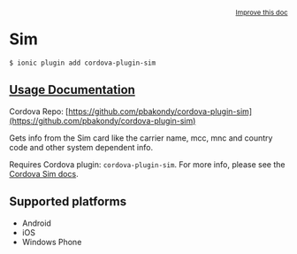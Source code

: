 
<a style="float:right;font-size:12px;" href="http://github.com/driftyco/ionic-native/edit/master/src/@ionic-native/plugins/sim/index.ts#L0">
  Improve this doc
</a>

# Sim
<!-- end header block -->

```
$ ionic plugin add cordova-plugin-sim
```

## [Usage Documentation](https://ionicframework.com/docs/v2/native/sim/)

Cordova Repo: [https://github.com/pbakondy/cordova-plugin-sim](https://github.com/pbakondy/cordova-plugin-sim)

<!-- description -->
Gets info from the Sim card like the carrier name, mcc, mnc and country code and other system dependent info.

Requires Cordova plugin: `cordova-plugin-sim`. For more info, please see the [Cordova Sim docs](https://github.com/pbakondy/cordova-plugin-sim).

<!-- @platforms tag -->
## Supported platforms

- Android
- iOS
- Windows Phone

<!-- @platforms tag end -->
<!-- end for prop in method.decorators[0].argumentInfo -->
<!-- end content block -->
<!-- end body block -->

